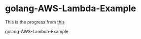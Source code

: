 # golang-AWS-Lambda-Example

This is the progress from [this](https://www.youtube.com/watch?v=pM03-lKt8BI)

golang-AWS-Lambda-Example
